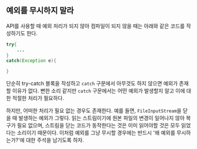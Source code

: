 ## 예외를 무시하지 말라  

API를 사용할 때 예외 처리가 되지 않아 컴파일이 되지 않을 때는 아래와 같은 코드를 작성하기도 한다. 

``` java
try{
	...
}
catch(Exception e){

}
```

단순히 try-catch 블록을 작성하고 ```catch``` 구문에서 아무것도 하지 않으면 예외가 존재할 이유가 없다. 
뻔한 소리 같지만 ```catch``` 구문에서는 어떤 예외가 발생할지 알고 이에 대한 적절한 처리가 필요하다. 

하지만, 어떠한 처리가 필요 없는 경우도 존재한다. 예를 들면, ```FileInputStream```을 닫을 때 발생하는 예외가 그렇다. 읽는 스트림이기에 원본 파일의 변경이 일어나지 않아 복구가 필요 없으며, 스트림을 닫는 코드가 동작한다는 것은 이미 읽어야할 것은 모두 읽었다는 소리이기 때문이다. 이처럼 예외를 그냥 무시할 경우에는 반드시 '왜 예외를 무시하는가?'에 대한 주석을 남기도록 하자.